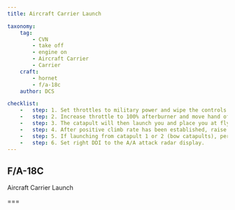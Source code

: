 ```yaml
---
title: Aircraft Carrier Launch 

taxonomy:
    tag:
        - CVN
        - take off
        - engine on
        - Aircraft Carrier
        - Carrier
    craft:
        - hornet
        - f/a-18c
    author: DCS

checklist:
    -   step: 1. Set throttles to military power and wipe the controls by moving control stick in a full circle and then push full forward and back. Then, push both full left and right rudder. 
    -   step: 2. Increase throttle to 100% afterburner and move hand off stick. 
    -   step: 3. The catapult will then launch you and place you at flyaway trim. 
    -   step: 4. After positive climb rate has been established, raise the landing gear [G] and set flaps to AUTO [F]. 
    -   step: 5. If launching from catapult 1 or 2 (bow catapults), perform a clearing turn to the right and then proceed parallel along the carrier BRC for 7 miles at no more than 500 feet / 350 knots. If launching from catapult 3 or 4 (waist catapults), perform the clearing turn to the left. 
    -   step: 6. Set right DDI to the A/A attack radar display. 
---
```


## F/A-18C 
Aircraft Carrier Launch 

===


